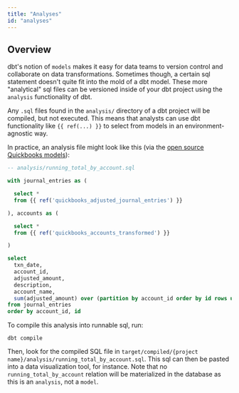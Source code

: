 ```yaml
---
title: "Analyses"
id: "analyses"
---
```


## Overview

dbt's notion of `models` makes it easy for data teams to version control and collaborate on data transformations. Sometimes though, a certain sql statement doesn't quite fit into the mold of a dbt model. These more "analytical" sql files can be versioned inside of your dbt project using the `analysis` functionality of dbt.

Any `.sql` files found in the `analysis/` directory of a dbt project will be compiled, but not executed. This means that analysts can use dbt functionality like `{{ ref(...) }}` to select from models in an environment-agnostic way.

In practice, an analysis file might look like this (via the [open source Quickbooks models](https://github.com/dbt-labs/quickbooks)):

<File name='running_total_by_account.sql'>

```sql
-- analysis/running_total_by_account.sql

with journal_entries as (

  select *
  from {{ ref('quickbooks_adjusted_journal_entries') }}

), accounts as (

  select *
  from {{ ref('quickbooks_accounts_transformed') }}

)

select
  txn_date,
  account_id,
  adjusted_amount,
  description,
  account_name,
  sum(adjusted_amount) over (partition by account_id order by id rows unbounded preceding)
from journal_entries
order by account_id, id
```

</File>

To compile this analysis into runnable sql, run:
```
dbt compile
```

Then, look for the compiled SQL file in `target/compiled/{project name}/analysis/running_total_by_account.sql`. This sql can then be pasted into a data visualization tool, for instance. Note that no `running_total_by_account` relation will be materialized in the database as this is an `analysis`, not a `model`.